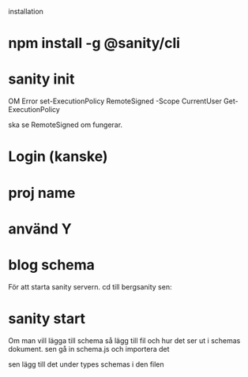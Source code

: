 installation

# npm install -g @sanity/cli

# sanity init

OM Error
set-ExecutionPolicy RemoteSigned -Scope CurrentUser
Get-ExecutionPolicy

ska se RemoteSigned om fungerar.

# Login (kanske)

# proj name

# använd Y

# blog schema


För att starta sanity servern. cd till bergsanity sen:

# sanity start

Om man vill lägga till schema så lägg till fil och hur det ser ut i schemas dokument.
sen gå in schema.js och importera det

sen lägg till det under types schemas i den filen
